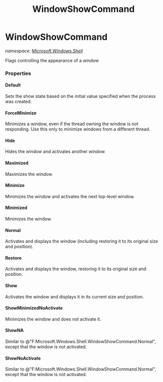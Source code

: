 ﻿---
title: WindowShowCommand
---

# WindowShowCommand
_namespace: [Microsoft.Windows.Shell](N-Microsoft.Windows.Shell.html)_

Flags controlling the appearance of a window



### Properties

#### Default
Sets the show state based on the initial value specified when
 the process was created.
#### ForceMinimize
Minimizes a window, even if the thread owning the window is not
 responding. Use this only to minimize windows from a different
 thread.
#### Hide
Hides the window and activates another window.
#### Maximized
Maximizes the window.
#### Minimize
Minimizes the window and activates the next top-level window.
#### Minimized
Minimizes the window.
#### Normal
Activates and displays the window (including restoring
 it to its original size and position).
#### Restore
Activates and displays the window, restoring it to its original
 size and position.
#### Show
Activates the window and displays it in its current size
 and position.
#### ShowMinimizedNoActivate
Minimizes the window and does not activate it.
#### ShowNA
Similar to @"F:Microsoft.Windows.Shell.WindowShowCommand.Normal", except that the window is not
 activated.
#### ShowNoActivate
Similar to @"F:Microsoft.Windows.Shell.WindowShowCommand.Normal", except that the window
 is not activated.

